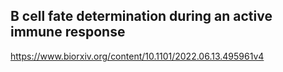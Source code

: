## B cell fate determination during an active immune response

https://www.biorxiv.org/content/10.1101/2022.06.13.495961v4
